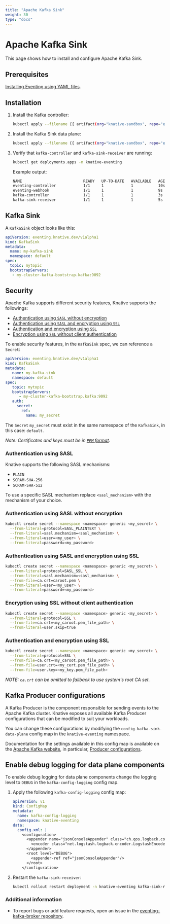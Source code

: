 ```yaml
---
title: "Apache Kafka Sink"
weight: 30
type: "docs"
---
```


# Apache Kafka Sink

This page shows how to install and configure Apache Kafka Sink.

## Prerequisites

[Installing Eventing using YAML files](./../../install/install-eventing-with-yaml.md).

## Installation

1. Install the Kafka controller:

    ```bash
    kubectl apply --filename {{ artifact(org="knative-sandbox", repo="eventing-kafka-broker", file="eventing-kafka-controller.yaml") }}
    ```

1. Install the Kafka Sink data plane:

    ```bash
    kubectl apply --filename {{ artifact(org="knative-sandbox", repo="eventing-kafka-broker", file="eventing-kafka-sink.yaml") }}
    ```

1. Verify that `kafka-controller` and `kafka-sink-receiver` are running:

    ```bash
    kubectl get deployments.apps -n knative-eventing
    ```

    Example output:

    ```bash
    NAME                           READY   UP-TO-DATE   AVAILABLE   AGE
    eventing-controller            1/1     1            1           10s
    eventing-webhook               1/1     1            1           9s
    kafka-controller               1/1     1            1           3s
    kafka-sink-receiver            1/1     1            1           5s
    ```

## Kafka Sink

A `KafkaSink` object looks like this:

```yaml
apiVersion: eventing.knative.dev/v1alpha1
kind: KafkaSink
metadata:
  name: my-kafka-sink
  namespace: default
spec:
  topic: mytopic
  bootstrapServers:
   - my-cluster-kafka-bootstrap.kafka:9092
```

## Security

Apache Kafka supports different security features, Knative supports the followings:

- [Authentication using `SASL` without encryption](#authentication-using-sasl)
- [Authentication using `SASL` and encryption using `SSL`](#authentication-using-sasl-and-encryption-using-ssl)
- [Authentication and encryption using `SSL`](#authentication-and-encryption-using-ssl)
- [Encryption using `SSL` without client authentication](#encryption-using-ssl-without-client-authentication)

To enable security features, in the `KafkaSink` spec, we can reference a `Secret`:

```yaml
apiVersion: eventing.knative.dev/v1alpha1
kind: KafkaSink
metadata:
   name: my-kafka-sink
   namespace: default
spec:
   topic: mytopic
   bootstrapServers:
      - my-cluster-kafka-bootstrap.kafka:9092
   auth:
     secret:
       ref:
         name: my_secret
```

The `Secret` `my_secret` must exist in the same namespace of the `KafkaSink`, in this case: `default`.

_Note: Certificates and keys must be in [`PEM` format](https://en.wikipedia.org/wiki/Privacy-Enhanced_Mail)._

### Authentication using SASL

Knative supports the following SASL mechanisms:

- `PLAIN`
- `SCRAM-SHA-256`
- `SCRAM-SHA-512`

To use a specific SASL mechanism replace `<sasl_mechanism>` with the mechanism of your choice.

### Authentication using SASL without encryption

```bash
kubectl create secret --namespace <namespace> generic <my_secret> \
  --from-literal=protocol=SASL_PLAINTEXT \
  --from-literal=sasl.mechanism=<sasl_mechanism> \
  --from-literal=user=<my_user> \
  --from-literal=password=<my_password>
```

### Authentication using SASL and encryption using SSL

```bash
kubectl create secret --namespace <namespace> generic <my_secret> \
  --from-literal=protocol=SASL_SSL \
  --from-literal=sasl.mechanism=<sasl_mechanism> \
  --from-file=ca.crt=caroot.pem \
  --from-literal=user=<my_user> \
  --from-literal=password=<my_password>
```

### Encryption using SSL without client authentication

```bash
kubectl create secret --namespace <namespace> generic <my_secret> \
  --from-literal=protocol=SSL \
  --from-file=ca.crt=<my_caroot.pem_file_path> \
  --from-literal=user.skip=true
```

### Authentication and encryption using SSL

```bash
kubectl create secret --namespace <namespace> generic <my_secret> \
  --from-literal=protocol=SSL \
  --from-file=ca.crt=<my_caroot.pem_file_path> \
  --from-file=user.crt=<my_cert.pem_file_path> \
  --from-file=user.key=<my_key.pem_file_path>
```

_NOTE: `ca.crt` can be omitted to fallback to use system's root CA set._

## Kafka Producer configurations

A Kafka Producer is the component responsible for sending events to the Apache Kafka cluster.
Knative exposes all available Kafka Producer configurations that can be modified to suit your workloads.

You can change these configurations by modifying the `config-kafka-sink-data-plane` config map in
the `knative-eventing` namespace.

Documentation for the settings available in this config map is available on the
[Apache Kafka website](https://kafka.apache.org/documentation/),
in particular, [Producer configurations](https://kafka.apache.org/documentation/#producerconfigs).

## Enable debug logging for data plane components

To enable debug logging for data plane components change the logging level to `DEBUG` in the `kafka-config-logging` config map.

1. Apply the following `kafka-config-logging` config map:

    ```yaml
    apiVersion: v1
    kind: ConfigMap
    metadata:
      name: kafka-config-logging
      namespace: knative-eventing
    data:
      config.xml: |
        <configuration>
          <appender name="jsonConsoleAppender" class="ch.qos.logback.core.ConsoleAppender">
            <encoder class="net.logstash.logback.encoder.LogstashEncoder"/>
          </appender>
          <root level="DEBUG">
            <appender-ref ref="jsonConsoleAppender"/>
          </root>
        </configuration>
    ```

2. Restart the `kafka-sink-receiver`:

    ```bash
    kubectl rollout restart deployment -n knative-eventing kafka-sink-receiver
    ```

### Additional information

- To report bugs or add feature requests, open an issue in the [eventing-kafka-broker repository](https://github.com/knative-sandbox/eventing-kafka-broker).

